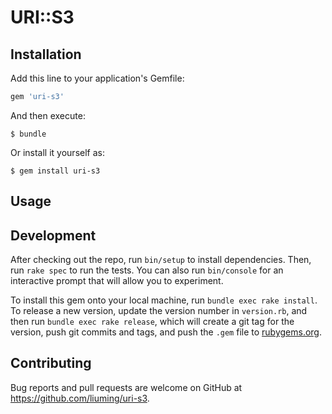 # URI::S3


## Installation

Add this line to your application's Gemfile:

```ruby
gem 'uri-s3'
```

And then execute:

    $ bundle

Or install it yourself as:

    $ gem install uri-s3

## Usage


## Development

After checking out the repo, run `bin/setup` to install dependencies. Then, run `rake spec` to run the tests. You can also run `bin/console` for an interactive prompt that will allow you to experiment.

To install this gem onto your local machine, run `bundle exec rake install`. To release a new version, update the version number in `version.rb`, and then run `bundle exec rake release`, which will create a git tag for the version, push git commits and tags, and push the `.gem` file to [rubygems.org](https://rubygems.org).

## Contributing

Bug reports and pull requests are welcome on GitHub at https://github.com/liuming/uri-s3.

